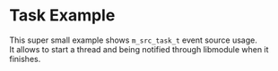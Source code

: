 # Task Example

This super small example shows `m_src_task_t` event source usage.  
It allows to start a thread and being notified through libmodule when it finishes.  